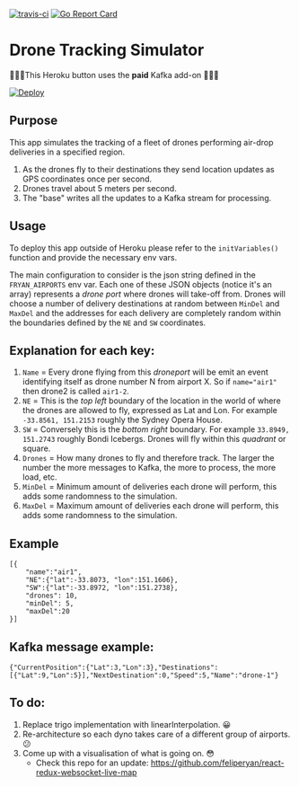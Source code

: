 [![travis-ci](https://travis-ci.org/feliperyan/drone-tracking-simulator.svg?branch=master)](https://travis-ci.org/feliperyan/drone-tracking-simulator)
[![Go Report Card](https://goreportcard.com/badge/github.com/feliperyan/drone-tracking-simulator)](https://goreportcard.com/report/github.com/feliperyan/drone-tracking-simulator)
# Drone Tracking Simulator

🚨🚨🚨This Heroku button uses the **paid** Kafka add-on 🚨🚨🚨

[![Deploy](https://www.herokucdn.com/deploy/button.svg)](https://heroku.com/deploy?template=https://github.com/feliperyan/drone-tracking-simulator)

## Purpose
This app simulates the tracking of a fleet of drones performing air-drop deliveries in a specified region. 

1. As the drones fly to their destinations they send location updates as GPS coordinates once per second.
2. Drones travel about 5 meters per second.
3. The "base" writes all the updates to a Kafka stream for processing.

## Usage
To deploy this app outside of Heroku please refer to the `initVariables()` function and provide the necessary env vars.

The main configuration to consider is the json string defined in the `FRYAN_AIRPORTS` env var. Each one of these JSON objects (notice it's an array) represents a _drone port_ where drones will take-off from. Drones will choose a number of delivery destinations at random between `MinDel` and `MaxDel` and the addresses for each delivery are completely random within the boundaries defined by the `NE` and `SW` coordinates.

## Explanation for each key:

1. `Name` = Every drone flying from this _droneport_ will be emit an event identifying itself as drone number N from airport X. So if `name="air1"` then drone2 is called `air1-2`.
2. `NE` = This is the _top left_ boundary of the location in the world of where the drones are allowed to fly, expressed as Lat and Lon. For example `-33.8561, 151.2153` roughly the Sydney Opera House.
3. `SW` = Conversely this is the _bottom right_ boundary. For example `33.8949, 151.2743` roughly Bondi Icebergs. Drones will fly within this _quadrant_ or square.
4. `Drones` = How many drones to fly and therefore track. The larger the number the more messages to Kafka, the more to process, the more load, etc.
5. `MinDel` = Minimum amount of deliveries each drone will perform, this adds some randomness to the simulation.
5. `MaxDel` = Maximum amount of deliveries each drone will perform, this adds some randomness to the simulation.

## Example

```
[{
    "name":"air1", 
    "NE":{"lat":-33.8073, "lon":151.1606},  
    "SW":{"lat":-33.8972, "lon":151.2738},
    "drones": 10,
    "minDel": 5,
    "maxDel":20
}]
```

## Kafka message example:
```
{"CurrentPosition":{"Lat":3,"Lon":3},"Destinations":[{"Lat":9,"Lon":5}],"NextDestination":0,"Speed":5,"Name":"drone-1"}
```

## To do:
1. Replace trigo implementation with linearInterpolation. 😀
2. Re-architecture so each dyno takes care of a different group of airports. 😕
3. Come up with a visualisation of what is going on. 😳
    * Check this repo for an update: https://github.com/feliperyan/react-redux-websocket-live-map
